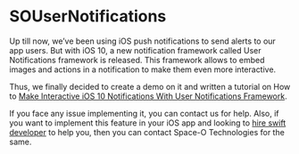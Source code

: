 # SOUserNotifications

Up till now, we’ve been using iOS push notifications to send alerts to our app users. But with iOS 10, a new notification framework called User Notifications framework is released. This framework allows to embed images and actions in a notification to make them even more interactive.

Thus, we finally decided to create a demo on it and written a tutorial on How to [Make Interactive iOS 10 Notifications With User Notifications Framework](https://www.spaceotechnologies.com/ios-10-notifications-framework/).

If you face any issue implementing it, you can contact us for help. Also, if you want to implement this feature in your iOS app and looking to [hire swift developer](http://www.spaceotechnologies.com/hire-swift-developer/) to help you, then you can contact Space-O Technologies for the same.
